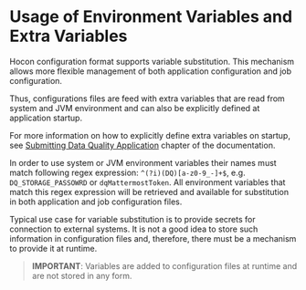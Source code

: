 # Usage of Environment Variables and Extra Variables

Hocon configuration format supports variable substitution. This mechanism allows more flexible management of
both application configuration and job configuration.

Thus, configurations files are feed with extra variables that are read from system and JVM environment and can also be
explicitly defined at application startup.

For more information on how to explicitly define extra variables on startup,
see [Submitting Data Quality Application](../01-application-setup/02-ApplicationSubmit.md) chapter of the documentation.

In order to use system or JVM environment variables their names must match following regex expression:
`^(?i)(DQ)[a-z0-9_-]+$`, e.g. `DQ_STORAGE_PASSOWRD` or `dqMattermostToken`.
All environment variables that match this regex expression will be retrieved and available for substitution in both
application and job configuration files.

Typical use case for variable substitution is to provide secrets for connection to external systems. It is not a good
idea to store such information in configuration files and, therefore, there must be a mechanism to provide it at runtime.

> **IMPORTANT**: Variables are added to configuration files at runtime and are not stored in any form.